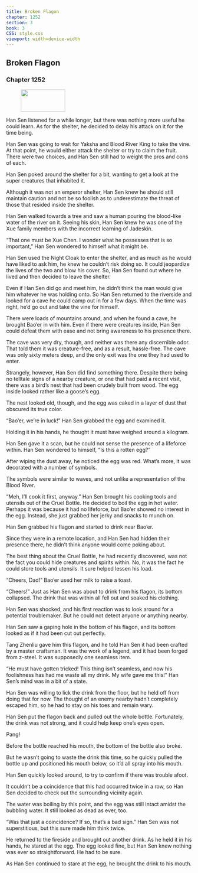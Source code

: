 ```yaml
---
title: Broken Flagon
chapter: 1252
section: 3
book: 3
CSS: style.css
viewport: width=device-width
---
```


## Broken Flagon

### Chapter 1252

<figure>
	<img src="../Images/gem.gif" alt="" id="gem" width="120" height="60" />
</figure>

Han Sen listened for a while longer, but there was nothing more useful he could learn. As for the shelter, he decided to delay his attack on it for the time being.

Han Sen was going to wait for Yaksha and Blood River King to take the vine. At that point, he would either attack the shelter or try to claim the fruit. There were two choices, and Han Sen still had to weight the pros and cons of each.

Han Sen poked around the shelter for a bit, wanting to get a look at the super creatures that inhabited it.

Although it was not an emperor shelter, Han Sen knew he should still maintain caution and not be so foolish as to underestimate the threat of those that resided inside the shelter.

Han Sen walked towards a tree and saw a human pouring the blood-like water of the river on it. Seeing his skin, Han Sen knew he was one of the Xue family members with the incorrect learning of Jadeskin.

“That one must be Xue Chen. I wonder what he possesses that is so important,” Han Sen wondered to himself what it might be.

Han Sen used the Night Cloak to enter the shelter, and as much as he would have liked to ask him, he knew he couldn’t risk doing so. It could jeopardize the lives of the two and blow his cover. So, Han Sen found out where he lived and then decided to leave the shelter.

Even if Han Sen did go and meet him, he didn’t think the man would give him whatever he was holding onto. So Han Sen returned to the riverside and looked for a cave he could camp out in for a few days. When the time was right, he’d go out and take the vine for himself.

There were loads of mountains around, and when he found a cave, he brought Bao’er in with him. Even if there were creatures inside, Han Sen could defeat them with ease and not bring awareness to his presence there.

The cave was very dry, though, and neither was there any discernible odor. That told them it was creature-free, and as a result, hassle-free. The cave was only sixty meters deep, and the only exit was the one they had used to enter.

Strangely, however, Han Sen did find something there. Despite there being no telltale signs of a nearby creature, or one that had paid a recent visit, there was a bird’s nest that had been crudely built from wood. The egg inside looked rather like a goose’s egg.

The nest looked old, though, and the egg was caked in a layer of dust that obscured its true color.

“Bao’er, we’re in luck!” Han Sen grabbed the egg and examined it.

Holding it in his hands, he thought it must have weighed around a kilogram.

Han Sen gave it a scan, but he could not sense the presence of a lifeforce within. Han Sen wondered to himself, “Is this a rotten egg?”

After wiping the dust away, he noticed the egg was red. What’s more, it was decorated with a number of symbols.

The symbols were similar to waves, and not unlike a representation of the Blood River.

“Meh, I’ll cook it first, anyway.” Han Sen brought his cooking tools and utensils out of the Cruel Bottle. He decided to boil the egg in hot water. Perhaps it was because it had no lifeforce, but Bao’er showed no interest in the egg. Instead, she just grabbed her jerky and snacks to munch on.

Han Sen grabbed his flagon and started to drink near Bao’er.

Since they were in a remote location, and Han Sen had hidden their presence there, he didn’t think anyone would come poking about.

The best thing about the Cruel Bottle, he had recently discovered, was not the fact you could hide creatures and spirits within. No, it was the fact he could store tools and utensils. It sure helped lessen his load.

“Cheers, Dad!” Bao’er used her milk to raise a toast.

“Cheers!” Just as Han Sen was about to drink from his flagon, its bottom collapsed. The drink that was within all fell out and soaked his clothing.

Han Sen was shocked, and his first reaction was to look around for a potential troublemaker. But he could not detect anyone or anything nearby.

Han Sen saw a gaping hole in the bottom of his flagon, and its bottom looked as if it had been cut out perfectly.

Tang Zhenliu gave him this flagon, and he told Han Sen it had been crafted by a master craftsman. It was the work of a legend, and it had been forged from z-steel. It was supposedly one seamless item.

“He must have gotten tricked! This thing isn’t seamless, and now his foolishness has had me waste all my drink. My wife gave me this!” Han Sen’s mind was in a bit of a state.

Han Sen was willing to lick the drink from the floor, but he held off from doing that for now. The thought of an enemy nearby hadn’t completely escaped him, so he had to stay on his toes and remain wary.

Han Sen put the flagon back and pulled out the whole bottle. Fortunately, the drink was not strong, and it could help keep one’s eyes open.

Pang!

Before the bottle reached his mouth, the bottom of the bottle also broke.

But he wasn’t going to waste the drink this time, so he quickly pulled the bottle up and positioned his mouth below, so it’d all spray into his mouth.

Han Sen quickly looked around, to try to confirm if there was trouble afoot.

It couldn’t be a coincidence that this had occurred twice in a row, so Han Sen decided to check out the surrounding vicinity again.

The water was boiling by this point, and the egg was still intact amidst the bubbling water. It still looked as dead as ever, too.

“Was that just a coincidence? If so, that’s a bad sign.” Han Sen was not superstitious, but this sure made him think twice.

He returned to the fireside and brought out another drink. As he held it in his hands, he stared at the egg. The egg looked fine, but Han Sen knew nothing was ever so straightforward. He had to be sure.

As Han Sen continued to stare at the egg, he brought the drink to his mouth.
